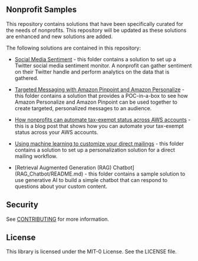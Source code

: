 ## Nonprofit Samples

This repository contains solutions that have been specifically curated for the needs of nonprofits. This repository will be updated as these solutions are enhanced and new solutions are added.

The following solutions are contained in this repository:
* [Social Media Sentiment](Social_Media_Sentiment/README.md) - this folder contains a solution to set up a Twitter social media sentiment monitor. A nonprofit can gather sentiment on their Twitter handle and perform analytics on the data that is gathered.

* [Targeted Messaging with Amazon Pinpoint and Amazon Personalize](Targeted_Messaging_With_Pinpoint_and_Personalize/README.md) - this folder contains a solution that provides a POC-in-a-box to see how Amazon Personalize and Amazon Pinpoint can be used together to create targeted, personalized messages to an audience.

* [How nonprofits can automate tax-exempt status across AWS accounts](https://aws.amazon.com/blogs/publicsector/how-nonprofits-can-automate-tax-exempt-status-across-aws-accounts/) - this is a blog post that shows how you can automate your tax-exempt status across your AWS accounts.

* [Using machine learning to customize your direct mailings](DirectMailing_With_Amazon_Personalize/README.md) - this folder contains a solution to set up a personalization solution for a direct mailing workflow.

* [Retrieval Augmented Generation (RAG) Chatbot]
(RAG_Chatbot/README.md) - this folder contains a sample solution to use generative AI to build a simple chatbot that can respond to questions about your custom content.

## Security

See [CONTRIBUTING](CONTRIBUTING.md#security-issue-notifications) for more information.

## License

This library is licensed under the MIT-0 License. See the LICENSE file.

